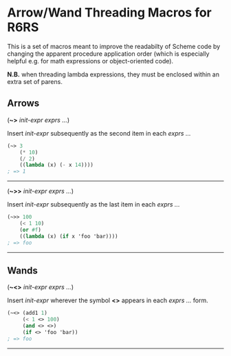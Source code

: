 Arrow/Wand Threading Macros for R6RS
====================================

This is a set of macros meant to improve the readabilty of Scheme code by
changing the apparent procedure application order (which is especially helpful
e.g. for math expressions or object-oriented code).

**N.B.** when threading lambda expressions, they must be enclosed within an extra set of parens.

## Arrows
(**~>** *init-expr exprs ...*)

Insert *init-expr* subsequently as the second item in each *exprs ...*

```scheme
(~> 3
    (* 10)
    (/ 2)
    ((lambda (x) (- x 14))))
; => 1
```
---
(**~>>** *init-expr exprs ...*)

Insert *init-expr* subsequently as the last item in each *exprs ...*

```scheme
(~>> 100
    (< 1 10)
    (or #f)
    ((lambda (x) (if x 'foo 'bar))))
; => foo
```
---

## Wands
(**~<>** *init-expr exprs ...*)

Insert *init-expr* wherever the symbol **<>** appears in each *exprs ...* form.

```scheme
(~<> (add1 1)
     (< 1 <> 100)
     (and <> <>)
     (if <> 'foo 'bar))
; => foo
```
---
